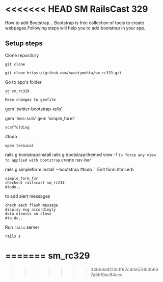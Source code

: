 <<<<<<< HEAD
SM RailsCast 329
================

How to add Bootstrap...
Bootstrap is free collection of tools to create webpages.Following steps will help you to add bootstrap in your app.

Setup steps
------------

Clone repository

```
git clone 

git clone https://github.com/sweetymehta/sm_rc329.git
```
Go to app's folder
```
cd sm_rc329
``
Make changes to gemfile
```
gem 'twitter-bootstrap-rails'

gem 'less-rails'
gem 'simple_form'

```
scaffolding
```
#todo
```
open terminal
```
rails g bootstrap:install
rails g bootstrap:themed view -f `to force any view to applied with bootstrap`
create nav-bar

rails g simpleform:install --bootstrap
#todo
``
Edit form.html.erb
```
simple_form_for
checkout railscast sm_rc234
#todo..
```

to add alert messages
```
check each flash message
display msg accordingly
data dismiss on close
#to-do..
```

Run `rails` server
```
rails s
```
=======
sm_rc329
========
>>>>>>> 34bb6d4f20cff62c40e57db0b637a5bf0ae84ecc
